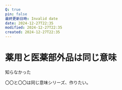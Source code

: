 ```yaml
---
Q: true
pin: false
最終更新日時: Invalid date
date: 2024-12-27T22:35
modified: 2024-12-27T22:35
created: 2024-12-27T22:35
---
```

# 薬用と医薬部外品は同じ意味

知らなかった

〇〇と〇〇は同じ意味シリーズ、作りたい。